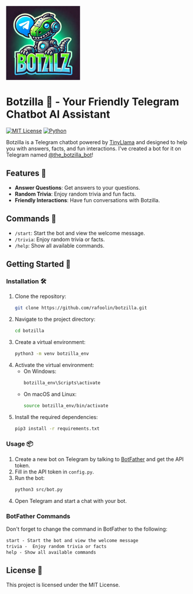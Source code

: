 <img src="./docs/images/logo.png" width="200" height="200">

# Botzilla 🦖 - Your Friendly Telegram Chatbot AI Assistant

[![MIT License](https://img.shields.io/badge/License-MIT-yellow.svg)](https://opensource.org/licenses/MIT)
[![Python](https://img.shields.io/badge/Python-3.12%2B-blue.svg)](https://www.python.org/)

Botzilla is a Telegram chatbot powered by [TinyLlama](https://huggingface.co/TinyLlama/TinyLlama-1.1B-Chat-v1.0) and designed to help you with answers, facts, and fun interactions. I've created a bot for it on Telegram named [@the_botzilla_bot](https://t.me/the_botzilla_bot)!

## Features 🤖

- **Answer Questions**: Get answers to your questions.
- **Random Trivia**: Enjoy random trivia and fun facts.
- **Friendly Interactions**: Have fun conversations with Botzilla.

## Commands 🦖

- `/start`: Start the bot and view the welcome message.
- `/trivia`: Enjoy random trivia or facts.
- `/help`: Show all available commands.

## Getting Started 🚀

### Installation 🛠️

1. Clone the repository:
    ```sh
    git clone https://github.com/rafoolin/botzilla.git
    ```
2. Navigate to the project directory:
    ```sh
    cd botzilla
    ```
3. Create a virtual environment:
    ```sh
    python3 -m venv botzilla_env
    ```
4. Activate the virtual environment:
    - On Windows:
        ```sh
        botzilla_env\Scripts\activate
        ```
    - On macOS and Linux:
        ```sh
        source botzilla_env/bin/activate
        ```
5. Install the required dependencies:
    ```sh
    pip3 install -r requirements.txt
    ```

### Usage 📦

1. Create a new bot on Telegram by talking to [BotFather](https://core.telegram.org/bots#botfather) and get the API token.
2. Fill in the API token in `config.py`.
3. Run the bot:
    ```sh
    python3 src/bot.py
    ```
4. Open Telegram and start a chat with your bot.

### BotFather Commands

Don't forget to change the command in BotFather to the following:

```
start - Start the bot and view the welcome message
trivia -  Enjoy random trivia or facts
help - Show all available commands
```

## License 📝

This project is licensed under the MIT License.